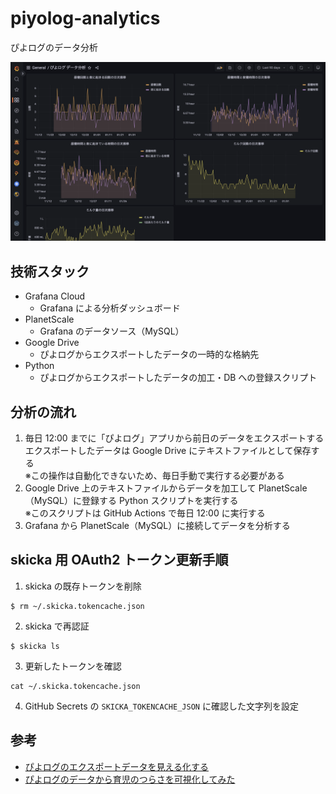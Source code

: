 # piyolog-analytics

ぴよログのデータ分析

![](./docs/img/grafana-dashboard.png)

## 技術スタック

- Grafana Cloud
  - Grafana による分析ダッシュボード
- PlanetScale
  - Grafana のデータソース（MySQL）
- Google Drive
  - ぴよログからエクスポートしたデータの一時的な格納先
- Python
  - ぴよログからエクスポートしたデータの加工・DB への登録スクリプト

## 分析の流れ

1. 毎日 12:00 までに「ぴよログ」アプリから前日のデータをエクスポートする  
   エクスポートしたデータは Google Drive にテキストファイルとして保存する  
   ※この操作は自動化できないため、毎日手動で実行する必要がある
2. Google Drive 上のテキストファイルからデータを加工して PlanetScale（MySQL）に登録する Python スクリプトを実行する  
   ※このスクリプトは GitHub Actions で毎日 12:00 に実行する
3. Grafana から PlanetScale（MySQL）に接続してデータを分析する

## skicka 用 OAuth2 トークン更新手順

1. skicka の既存トークンを削除

```
$ rm ~/.skicka.tokencache.json
```

2. skicka で再認証

```
$ skicka ls
```

3. 更新したトークンを確認

```
cat ~/.skicka.tokencache.json
```

4. GitHub Secrets の `SKICKA_TOKENCACHE_JSON` に確認した文字列を設定

## 参考

- [ぴよログのエクスポートデータを見える化する](https://qiita.com/kaji-tan/items/e1d6b4893dca8708a9ad)
- [ぴよログのデータから育児のつらさを可視化してみた](https://qiita.com/yakipudding/items/11223f12a843e4399300)
